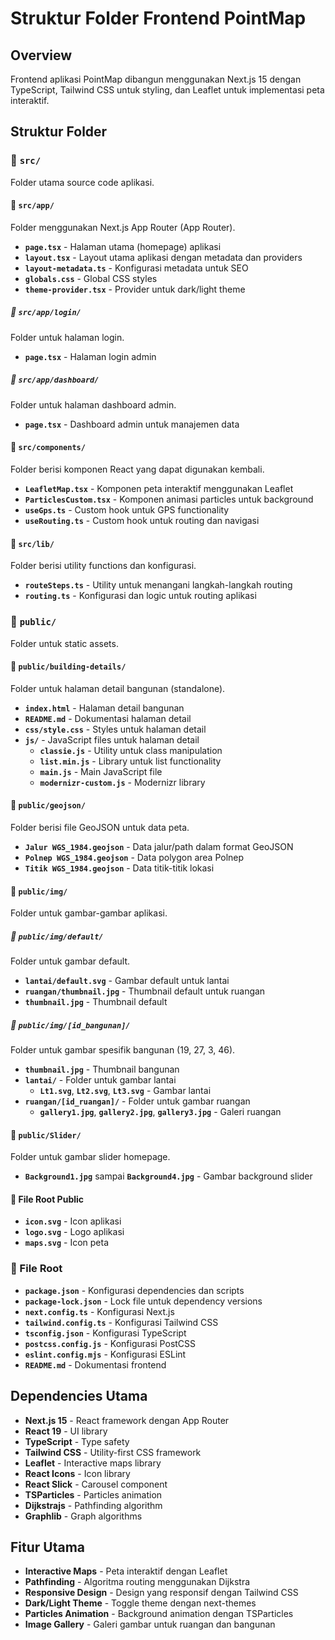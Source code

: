 # Struktur Folder Frontend PointMap

## Overview

Frontend aplikasi PointMap dibangun menggunakan Next.js 15 dengan TypeScript, Tailwind CSS untuk styling, dan Leaflet untuk implementasi peta interaktif.

## Struktur Folder

### 📁 `src/`

Folder utama source code aplikasi.

#### 📁 `src/app/`

Folder menggunakan Next.js App Router (App Router).

- **`page.tsx`** - Halaman utama (homepage) aplikasi
- **`layout.tsx`** - Layout utama aplikasi dengan metadata dan providers
- **`layout-metadata.ts`** - Konfigurasi metadata untuk SEO
- **`globals.css`** - Global CSS styles
- **`theme-provider.tsx`** - Provider untuk dark/light theme

##### 📁 `src/app/login/`

Folder untuk halaman login.

- **`page.tsx`** - Halaman login admin

##### 📁 `src/app/dashboard/`

Folder untuk halaman dashboard admin.

- **`page.tsx`** - Dashboard admin untuk manajemen data

#### 📁 `src/components/`

Folder berisi komponen React yang dapat digunakan kembali.

- **`LeafletMap.tsx`** - Komponen peta interaktif menggunakan Leaflet
- **`ParticlesCustom.tsx`** - Komponen animasi particles untuk background
- **`useGps.ts`** - Custom hook untuk GPS functionality
- **`useRouting.ts`** - Custom hook untuk routing dan navigasi

#### 📁 `src/lib/`

Folder berisi utility functions dan konfigurasi.

- **`routeSteps.ts`** - Utility untuk menangani langkah-langkah routing
- **`routing.ts`** - Konfigurasi dan logic untuk routing aplikasi

### 📁 `public/`

Folder untuk static assets.

#### 📁 `public/building-details/`

Folder untuk halaman detail bangunan (standalone).

- **`index.html`** - Halaman detail bangunan
- **`README.md`** - Dokumentasi halaman detail
- **`css/style.css`** - Styles untuk halaman detail
- **`js/`** - JavaScript files untuk halaman detail
  - **`classie.js`** - Utility untuk class manipulation
  - **`list.min.js`** - Library untuk list functionality
  - **`main.js`** - Main JavaScript file
  - **`modernizr-custom.js`** - Modernizr library

#### 📁 `public/geojson/`

Folder berisi file GeoJSON untuk data peta.

- **`Jalur WGS_1984.geojson`** - Data jalur/path dalam format GeoJSON
- **`Polnep WGS_1984.geojson`** - Data polygon area Polnep
- **`Titik WGS_1984.geojson`** - Data titik-titik lokasi

#### 📁 `public/img/`

Folder untuk gambar-gambar aplikasi.

##### 📁 `public/img/default/`

Folder untuk gambar default.

- **`lantai/default.svg`** - Gambar default untuk lantai
- **`ruangan/thumbnail.jpg`** - Thumbnail default untuk ruangan
- **`thumbnail.jpg`** - Thumbnail default

##### 📁 `public/img/[id_bangunan]/`

Folder untuk gambar spesifik bangunan (19, 27, 3, 46).

- **`thumbnail.jpg`** - Thumbnail bangunan
- **`lantai/`** - Folder untuk gambar lantai
  - **`Lt1.svg`**, **`Lt2.svg`**, **`Lt3.svg`** - Gambar lantai
- **`ruangan/[id_ruangan]/`** - Folder untuk gambar ruangan
  - **`gallery1.jpg`**, **`gallery2.jpg`**, **`gallery3.jpg`** - Galeri ruangan

#### 📁 `public/Slider/`

Folder untuk gambar slider homepage.

- **`Background1.jpg`** sampai **`Background4.jpg`** - Gambar background slider

#### 📄 File Root Public

- **`icon.svg`** - Icon aplikasi
- **`logo.svg`** - Logo aplikasi
- **`maps.svg`** - Icon peta

### 📄 File Root

- **`package.json`** - Konfigurasi dependencies dan scripts
- **`package-lock.json`** - Lock file untuk dependency versions
- **`next.config.ts`** - Konfigurasi Next.js
- **`tailwind.config.ts`** - Konfigurasi Tailwind CSS
- **`tsconfig.json`** - Konfigurasi TypeScript
- **`postcss.config.js`** - Konfigurasi PostCSS
- **`eslint.config.mjs`** - Konfigurasi ESLint
- **`README.md`** - Dokumentasi frontend

## Dependencies Utama

- **Next.js 15** - React framework dengan App Router
- **React 19** - UI library
- **TypeScript** - Type safety
- **Tailwind CSS** - Utility-first CSS framework
- **Leaflet** - Interactive maps library
- **React Icons** - Icon library
- **React Slick** - Carousel component
- **TSParticles** - Particles animation
- **Dijkstrajs** - Pathfinding algorithm
- **Graphlib** - Graph algorithms

## Fitur Utama

- **Interactive Maps** - Peta interaktif dengan Leaflet
- **Pathfinding** - Algoritma routing menggunakan Dijkstra
- **Responsive Design** - Design yang responsif dengan Tailwind CSS
- **Dark/Light Theme** - Toggle theme dengan next-themes
- **Particles Animation** - Background animation dengan TSParticles
- **Image Gallery** - Galeri gambar untuk ruangan dan bangunan
